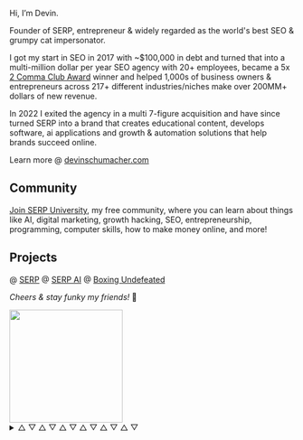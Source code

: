 Hi, I’m Devin.

Founder of SERP, entrepreneur & widely regarded as the world's best SEO & grumpy cat impersonator.

I got my start in SEO in 2017 with ~$100,000 in debt and turned that into a multi-million dollar per year SEO agency with 20+ employees, became a 5x [2 Comma Club Award](https://twocommaclub.com/theawards) winner and helped 1,000s of business owners & entrepreneurs across 217+ different industries/niches make over 200MM+ dollars of new revenue.

In 2022 I exited the agency in a multi 7-figure acquisition and have since turned SERP into a brand that creates educational content, develops software, ai applications and growth & automation solutions that help brands succeed online.

Learn more @ [devinschumacher.com](devinschumacher.com)

## Community

[Join SERP University](https://serp.ly/@serp/community), my free community, where you can learn about things like AI, digital marketing, growth hacking, SEO, entrepreneurship, programming, computer skills, how to make money online, and more!


## Projects

@ [SERP](https://serp.co/)
@ [SERP AI](https://github.com/serp-ai)
@ [Boxing Undefeated](https://github.com/boxingundefeated)

_Cheers & stay funky my friends!_ 🦩


<img src="https://github.com/user-attachments/assets/22c29352-551d-4dc5-9b34-0c0498f06e3b" height="200px"/>


<details>
  <summary> △ ▽ △ ▽ △ ▽ △ ▽ △ ▽ △ ▽</summary>

### Projects

- [SERP](https://github.com/serpcompany)
- [SERP AI](https://github.com/serp-ai)
- [SERP University](https://github.com/serpuniversity)
- [SERP Downloaders](https://github.com/serpdownloaders)
- [SERP Tools](https://github.com/serptools)
- [SERP Templates](https://github.com/serp-templates)
- [SERP Apps](https://github.com/serpapps)
- [SERP Best](https://github.com/serpbest)
- [SERP Games](https://github.com/games)
- [SERPXXX](https://github.com/serpxxx)
- [Devin Schumacher](https://github.com/devinschumacher)
- [University of Guns](https://github.com/universityofguns)
- [Boxing Undefeated](https://github.com/boxingundefeated)
- [Daft FM](https://github.com/daftfm)
- [Shadcnblocks](https://github.com/shadcnblockscom)

---


## Courses

I’m also passionate about education: through my Udemy courses, I’ve taught 6,367 students, earning 248 reviews for my courses:"

- [Dream Customers: Crafting The Perfect Buyer Persona (Customer Avatar)](https://www.udemy.com/course/customer-research-buyer-personas-customer-avatars)
- [SEO Content Writing Mastery](https://www.udemy.com/course/seo-blog-content-writing-mastery-course-full-free)

## Extensions

- [Skool Video downloader](https://github.com/serpapps/skool-downloader)
- [Vimeo video downloader](https://github.com/serpapps/vimeo-video-downloader)
- [Loom video downloader](https://github.com/serpapps/loom-video-downloader)

## Apps

- [AI Bulk Dalle Image Generator]()

---
  - [awesome shadcnui](https://github.com/2-fly-4-ai/awesome-shadcnui)
  - [@mdsbest](https://github.com/mdsbest)
  - [mdsbest/mdsbest](https://github.com/mdsbest/mdsbest)
  - [CTR Manipulation Tools](https://gist.github.com/devinschumacher/625918eb482491af16a6db41884bc10b)
  - [Bookmarks of my 'best of' lists](https://gist.github.com/mdsbest/771b6e1c414be07cebec53084764b908)
  - [ai sales assistants](https://gist.github.com/devinschumacher/2313da8358d00302593c38f07bc053d2)
  - [business intelligence tools](https://gist.github.com/devinschumacher/d7dcf8027565948c143d731304a9c40f)
  - [cloud gpus](https://gist.github.com/devinschumacher/87dd5b87234f2d0e5dba56503bfba533)
  - [cloud gpus](https://github.com/devinschumacher/cloud-gpu-servers-services-providers)
  - [component libraries shadcnui](https://gist.github.com/devinschumacher/66c4f6d7680f89211951c27ca5d95bb5)
  - [ctr manipulation tools](https://gist.github.com/devinschumacher/625918eb482491af16a6db41884bc10b)
  - [email outreach tools](https://gist.github.com/devinschumacher/13784065c33820dcea704df120cec1e7)
  - [instantly review](https://gist.github.com/devinschumacher/950ef851ed0f6b56e26a0ec279890a57)
  - [proxies](https://gist.github.com/devinschumacher/be1b8d90fa252d0417f2a4802794699b)
  - [proxy providers](https://gist.github.com/devinschumacher/be1b8d90fa252d0417f2a4802794699b)
  - [shadcnblocks](https://gist.github.com/sarahatherbest/7ab61d18081d9b8179e09306cf9680df)
  - [templatethemes](https://github.com/templatethemes)
  - [serpuniversity](https://github.com/serpuniversity)
  - [devinschumacher/serp.media](https://github.com/devinschumacher/serp.media)
  - [devinschumacher/bestalternativereviews.com](https://github.com/devinschumacher/bestalternativereviews.com)
  - 
</details>

